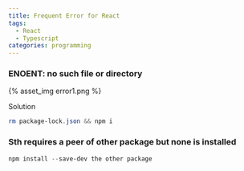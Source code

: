 ```yaml
---
title: Frequent Error for React
tags:
  - React
  - Typescript
categories: programming
---
```


### ENOENT: no such file or directory

{% asset_img error1.png %}

Solution

```PowerShell
rm package-lock.json && npm i
```

### Sth requires a peer of other package but none is installed

```PowerShell
npm install --save-dev the other package
```

